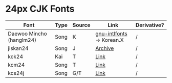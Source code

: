 # 24px CJK Fonts

| Font | Type | Source | Link | Derivative? |
| --- | --- | --- | --- | --- |
| Daewoo Mincho (hanglm24) | Song | K | [gnu-intlfonts](https://ftp.gnu.org/gnu/intlfonts/) -> Korean.X | / |
| jiskan24 | Song | J | [Archive](https://web.archive.org/web/20100218022211/http://www12.ocn.ne.jp/~imamura/jisx0213.html) | / |
| kck24 | Kai | T | [Link](https://www.ibiblio.org/pub/packages/ccic/software/fonts/big5/hbf/) | / |
| kcm24 | Song | T | [Link](https://www.ibiblio.org/pub/packages/ccic/software/fonts/big5/hbf/) | / |
| kcs24j | Song | G/T | [Link](https://www.ibiblio.org/pub/packages/ccic/software/fonts/big5/hbf/) | / |
